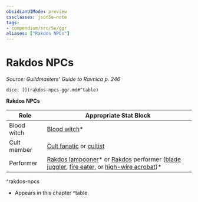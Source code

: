 ```yaml
---
obsidianUIMode: preview
cssclasses: json5e-note
tags:
- compendium/src/5e/ggr
aliases: ["Rakdos NPCs"]
---
```

# Rakdos NPCs
*Source: Guildmasters' Guide to Ravnica p. 246* 

`dice: [](rakdos-npcs-ggr.md#^table)`

**Rakdos NPCs**

| Role | Appropriate Stat Block |
|------|------------------------|
| Blood witch | [Blood witch](/3-Mechanics/CLI/bestiary/humanoid/blood-witch-ggr.md)* |
| Cult member | [Cult fanatic](/3-Mechanics/CLI/bestiary/humanoid/cult-fanatic.md) or [cultist](/3-Mechanics/CLI/bestiary/humanoid/cultist.md) |
| Performer | [Rakdos lampooner](/3-Mechanics/CLI/bestiary/humanoid/rakdos-lampooner-ggr.md)* or [Rakdos](/3-Mechanics/CLI/bestiary/npc/rakdos-ggr.md) performer ([blade juggler](/3-Mechanics/CLI/bestiary/humanoid/rakdos-performer-blade-juggler-ggr.md), [fire eater](/3-Mechanics/CLI/bestiary/humanoid/rakdos-performer-fire-eater-ggr.md), or [high-wire acrobat](/3-Mechanics/CLI/bestiary/humanoid/rakdos-performer-high-wire-acrobat-ggr.md))* |
^rakdos-npcs

* Appears in this chapter
^table